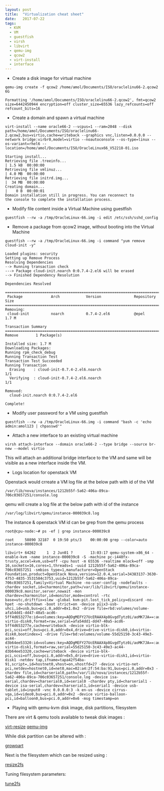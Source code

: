```yaml
---
layout: post
title:  "Virtualization cheat sheet"
date:   2017-07-22
tags:
  - KVM
  - VM
  - guestfish
  - virsh
  - libvirt
  - qemu-img
  - qcow2
  - virt-install
  - interface
---
```


* Create a disk image for virtual machine

```
qemu-img create -f qcow2 /home/amol/Documents/ISO/oraclelinu66-2.qcow2 6G

Formatting '/home/amol/Documents/ISO/oraclelinu66-2.qcow2', fmt=qcow2 size=6442450944 encryption=off cluster_size=65536 lazy_refcounts=off refcount_bits=16
```
 
* Create a domain and spawn a virtual machine 

```
virt-install --name oracle66-2 --vcpus=1 --ram=2048 --disk path=/home/amol/Documents/ISO/oraclelinu66-2.qcow2,bus=virtio,cache=writeback --graphics vnc,listen=0.0.0.0 --network bridge:virbr0,model=virtio --noautoconsole --os-type=linux --os-variant=rhel6 --location=/home/amol/Documents/ISO/OracleLinux66_V52218-01.iso

Starting install...
Retrieving file .treeinfo...                                                                                                   | 1.5 kB  00:00:00     
Retrieving file vmlinuz...                                                                                                     | 4.0 MB  00:00:00     
Retrieving file initrd.img...                                                                                                  |  34 MB  00:00:00     
Creating domain...                                                                                                             |    0 B  00:00:01     
Domain installation still in progress. You can reconnect to 
the console to complete the installation process.
```

* Modify file content inside a Virtual Machine using guestfish

```
guestfish --rw -a /tmp/OracleLinux-66.img -i edit /etc/ssh/sshd_config
```

* Remove a package from qcow2 image, without booting into the Virtual Machine

```
guestfish --rw -a /tmp/OracleLinux-66.img -i command "yum remove cloud-init -y"

Loaded plugins: security
Setting up Remove Process
Resolving Dependencies
--> Running transaction check
---> Package cloud-init.noarch 0:0.7.4-2.el6 will be erased
--> Finished Dependency Resolution

Dependencies Resolved

================================================================================
 Package             Arch            Version               Repository      Size
================================================================================
Removing:
 cloud-init          noarch          0.7.4-2.el6           @epel          1.7 M

Transaction Summary
================================================================================
Remove        1 Package(s)

Installed size: 1.7 M
Downloading Packages:
Running rpm_check_debug
Running Transaction Test
Transaction Test Succeeded
Running Transaction
  Erasing    : cloud-init-0.7.4-2.el6.noarch                                1/1
  Verifying  : cloud-init-0.7.4-2.el6.noarch                                1/1

Removed:
  cloud-init.noarch 0:0.7.4-2.el6

Complete!
```

* Modify user password for a VM using guestfish  

```
guestfish --rw -a /tmp/OracleLinux-66.img -i command "bash -c 'echo admin:amol123 | chpasswd'"
```

* Attach a new interface to an existing virtual machine 

```
virsh attach-interface --domain oracle66-2 --type bridge --source br-new --model virtio
```

This will attach an additional bridge interface to the VM and same will be visible as a new interface inside the VM.

* Logs location for openstack VM 
 
Openstack would crreate a VM log file at the below path with id of the VM

```
/var/lib/nova/instances/1212b55f-5a62-406a-89ca-706c03657251/console.log
```

qemu will create a log file at the below path with id of the instance 

```
/var/log/libvirt/qemu/instance-000039c8.log
```

The instance & openstack VM id can be grep from the qemu process  

```
root@cpu-node:~# ps -ef | grep instance-000039c8

root     50890 32187  0 19:50 pts/3    00:00:00 grep --color=auto instance-000039c8

libvirt+ 64262     1  2 Jun01 ?        13:03:17 qemu-system-x86_64 -enable-kvm -name instance-000039c8 -S -machine pc-i440fx-trusty,accel=kvm,usb=off -cpu host -m 65536 -realtime mlock=off -smp 16,sockets=16,cores=1,threads=1 -uuid 1212b55f-5a62-406a-89ca-706c03657251 -smbios type=1,manufacturer=OpenStack Foundation,product=OpenStack Nova,version=12.0.4,serial=34383137-3630-4753-4835-3531584c3753,uuid=1212b55f-5a62-406a-89ca-706c03657251,family=Virtual Machine -no-user-config -nodefaults -chardev socket,id=charmonitor,path=/var/lib/libvirt/qemu/instance-000039c8.monitor,server,nowait -mon chardev=charmonitor,id=monitor,mode=control -rtc base=utc,driftfix=slew -global kvm-pit.lost_tick_policy=discard -no-hpet -no-shutdown -boot strict=on -device piix3-usb-uhci,id=usb,bus=pci.0,addr=0x1.0x2 -drive file=rbd:volumes/volume-afa54dd1-dd47-40a5-acd6-5ff4d653277e:id=volumes:key=AQDgMEFY27UcERAAX4p8GvgdTytz0i/aoMK7JA==:auth_supported=cephx\;none:mon_host=192.168.12.130\:6789\;192.168.12.131\:6789\;192.168.12.132\:6789,if=none,id=drive-virtio-disk0,format=raw,serial=afa54dd1-dd47-40a5-acd6-5ff4d653277e,cache=writeback -device virtio-blk-pci,scsi=off,bus=pci.0,addr=0x4,drive=drive-virtio-disk0,id=virtio-disk0,bootindex=1 -drive file=rbd:volumes/volume-55d25150-3c43-49e3-ac44-d3b64ee53320:id=volumes:key=AQDgMEFY27UcERAAX4p8GvgdTytz0i/aoMK7JA==:auth_supported=cephx\;none:mon_host=192.168.12.130\:6789\;192.168.12.131\:6789\;192.168.12.132\:6789,if=none,id=drive-virtio-disk1,format=raw,serial=55d25150-3c43-49e3-ac44-d3b64ee53320,cache=writeback -device virtio-blk-pci,scsi=off,bus=pci.0,addr=0x5,drive=drive-virtio-disk1,id=virtio-disk1 -netdev tap,ifname=tapa42f54ba-91,script=,id=hostnet0,vhost=on,vhostfd=27 -device virtio-net-pci,netdev=hostnet0,id=net0,mac=02:a4:2f:54:ba:91,bus=pci.0,addr=0x3 -chardev file,id=charserial0,path=/var/lib/nova/instances/1212b55f-5a62-406a-89ca-706c03657251/console.log -device isa-serial,chardev=charserial0,id=serial0 -chardev pty,id=charserial1 -device isa-serial,chardev=charserial1,id=serial1 -device usb-tablet,id=input0 -vnc 0.0.0.0:3 -k en-us -device cirrus-vga,id=video0,bus=pci.0,addr=0x2 -device virtio-balloon-pci,id=balloon0,bus=pci.0,addr=0x6 -msg timestamp=on
```

* Playing with qemu-kvm disk image, disk partitions, filesystem

There are virt & qemu tools available to tweak disk images :

[virt-resize](https://linux.die.net/man/1/virt-resize)
[qemu-img](https://linux.die.net/man/1/qemu-img)

While disk partition can be altered with :

[growpart](https://www.systutorials.com/docs/linux/man/1-growpart/)

Next is the filesystem which can be resized using :

[resize2fs](https://linux.die.net/man/8/resize2fs)

Tuning filesystem parameters:

[tune2fs](http://landoflinux.com/linux_tune2fs_command.html)



 





